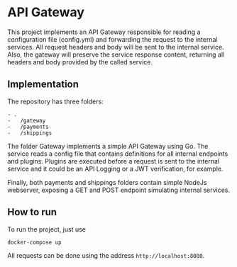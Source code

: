 # API Gateway

This project implements an API Gateway responsible for reading a configuration file (config.yml) and forwarding the request to the internal services. All request headers and body will be sent to the internal service. Also, the gateway will preserve the service response content, returning all headers and body provided by the called service.

## Implementation
The repository has three folders:
```
- .
-   /gateway
-   /payments
-   /shippings
```
The folder Gateway implements a simple API Gateway using Go. The service reads a config file that contains definitions for all internal endpoints and plugins. Plugins are executed before a request is sent to the internal service and it could be an API Logging or a JWT verification, for example.

Finally, both payments and shippings folders contain simple NodeJs webserver, exposing a GET and POST endpoint simulating internal services.

## How to run
To run the project, just use
```
docker-compose up
```
All requests can be done using the address ```http://localhost:8080```.
